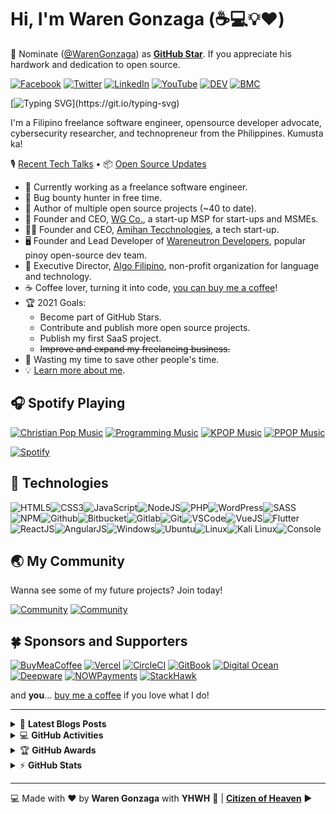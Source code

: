 # Hi, I'm Waren Gonzaga (:coffee::computer::bulb::heart:)

📢 Nominate ([@WarenGonzaga](https://warengonzaga.com)) as **[GitHub Star](https://stars.github.com/nominate)**. If you appreciate his hardwork and dedication to open source.

[![Facebook](https://img.shields.io/badge/Facebook-%231877F2.svg?&style=flat-square&logo=facebook&logoColor=white)](https://facebook.com/warengonzagaofficial) [![Twitter](https://img.shields.io/badge/Twitter-%231DA1F2.svg?&style=flat-square&logo=twitter&logoColor=white)](https://twitter.com/warengonzaga) [![LinkedIn](https://img.shields.io/badge/LinkedIn-%230077B5.svg?&style=flat-square&logo=linkedin&logoColor=white)](https://linkedin.com/in/warengonzagaofficial) [![YouTube](https://img.shields.io/badge/YouTube-%23FF0000.svg?&style=flat-square&logo=youtube&logoColor=white)](https://youtube.com/warengonzaga) [![DEV](https://img.shields.io/badge/DEV-%23000000.svg?&style=flat-square&logo=dev.to&logoColor=white)](https://dev.to/warengonzaga) [![BMC](https://img.shields.io/badge/BuyMeaCoffee-%23FFDD00.svg?&style=flat-square&logo=buy-me-a-coffee&logoColor=black)](https://bmc.xyz/warengonzaga)

[![Typing SVG](https://readme-typing-svg.herokuapp.com?font=comfortaa&color=016EEA&size=24&width=500&lines=Filipino+Software+Engineer;Open-Source+Developer+Advocate;Cybersecurity+Researcher;and+Technopreneur!;Nice+to+meet+you...)](https://git.io/typing-svg)

I'm a Filipino freelance software engineer, opensource developer advocate, cybersecurity researcher, and technopreneur from the Philippines. Kumusta ka!

🎙 [Recent Tech Talks](https://work.warengonzaga.com/warengonzaga/collections/1284) • 📦 [Open Source Updates](https://work.warengonzaga.com/warengonzaga/collections/1194)

- 💪 Currently working as a freelance software engineer.
- 🔏 Bug bounty hunter in free time.
- 💝 Author of multiple open source projects (~40 to date).
- 💼 Founder and CEO, [WG Co.](https://github.com/wgcompanyhq), a start-up MSP for start-ups and MSMEs.
- 👨‍🔬 Founder and CEO, [Amihan Tecchnologies](https://github.com/amihantech), a tech start-up.
- 🖥️ Founder and Lead Developer of [Wareneutron Developers](https://github.com/wareneutron), popular pinoy open-source dev team.
- 💞 Executive Director, [Algo Filipino](https://github.com/algofilipino), non-profit organization for language and technology.
- ☕ Coffee lover, turning it into code, [you can buy me a coffee](https://buymeacoff.ee/warengonzaga)!
- 🏆 2021 Goals:
  - Become part of GitHub Stars.
  - Contribute and publish more open source projects.
  - Publish my first SaaS project.
  - ~~Improve and expand my freelancing business.~~
- 🎯 Wasting my time to save other people's time.
- 💡 [Learn more about me](https://bio.link/warengonzaga).

## 🎧 Spotify Playing

[![Christian Pop Music](https://img.shields.io/badge/Christian%20Pop%20Music-%231DB954.svg?&style=flat-square&logo=spotify&logoColor=white)](https://open.spotify.com/playlist/0eufhXK7WPSiiwPcaz3Jq7?si=839465c918394657) [![Programming Music](https://img.shields.io/badge/Programming%20Music-%231DB954.svg?&style=flat-square&logo=spotify&logoColor=white)](https://open.spotify.com/playlist/1FWq5Cu05LmtSHgFEXRnZO?si=FozGJF9nRXq2wTv_JpN2wQ) [![KPOP Music](https://img.shields.io/badge/KPOP%20Music-%231DB954.svg?&style=flat-square&logo=spotify&logoColor=white)](https://open.spotify.com/playlist/2DFExFNWYOwQMZy6wUeCxX?si=s1Ndgj8hTg-r8zLlvRgv1Q) [![PPOP Music](https://img.shields.io/badge/PPOP%20Music-%231DB954.svg?&style=flat-square&logo=spotify&logoColor=white)](https://open.spotify.com/playlist/58bZKfJFpUl2CwWET1QJ3X?si=259YV8_VRS-IKHsFZMmPTQ)

[![Spotify](https://readme-spotify.warengonzaga.com/api/spotify)](https://open.spotify.com/user/vmt7lpqdatuelp2chw7ur2p2l)

## 🔧 Technologies

![HTML5](https://img.icons8.com/color/30/html-5.png)![CSS3](https://img.icons8.com/color/30/css3.png)![JavaScript](https://img.icons8.com/color/30/javascript.png)![NodeJS](https://img.icons8.com/color/30/nodejs.png)![PHP](https://img.icons8.com/color/30/php.png)![WordPress](https://img.icons8.com/color/30/wordpress.png)![SASS](https://img.icons8.com/color/30/sass.png)![NPM](https://img.icons8.com/color/30/npm.png)![Github](https://img.icons8.com/material-outlined/30/github.png)![Bitbucket](https://img.icons8.com/color/30/bitbucket.png)![Gitlab](https://img.icons8.com/color/30/gitlab.png)![Git](https://img.icons8.com/color/30/git.png)![VSCode](https://img.icons8.com/color/30/visual-studio-code-2019.png)![VueJS](https://img.icons8.com/color/30/vue-js.png)![Flutter](https://img.icons8.com/color/30/flutter.png)![ReactJS](https://img.icons8.com/color/30/react-native.png)![AngularJS](https://img.icons8.com/color/30/angularjs.png)![Windows](https://img.icons8.com/color/30/windows-10.png)![Ubuntu](https://img.icons8.com/color/30/ubuntu--v1.png)![Linux](https://img.icons8.com/color/30/linux.png)![Kali Linux](https://img.icons8.com/color/30/kali-linux.png)![Console](https://img.icons8.com/color/30/console.png)

## 🌏 My Community

Wanna see some of my future projects? Join today!

[![Community](https://discordapp.com/api/guilds/659684980137656340/widget.png?style=banner2)](https://wrngnz.ga/discord) [![Community](https://discordapp.com/api/guilds/694612151444439081/widget.png?style=banner2)](https://wareneutron.com/discord)

## 🍀 Sponsors and Supporters

[![BuyMeaCoffee](https://img.shields.io/badge/Buymeacoffee-%23FFDD00.svg?&style=for-the-badge&logo=buy-me-a-coffee&logoColor=black)](https://buymeacoff.ee/warengonzaga) [![Vercel](https://img.shields.io/badge/Vercel-%23000.svg?&style=for-the-badge&logo=vercel&logoColor=white)](https://vercel.com) [![CircleCI](https://img.shields.io/badge/CircleCI-%23000.svg?&style=for-the-badge&logo=CircleCI&logoColor=white)](https://vercel.com) [![GitBook](https://img.shields.io/badge/GitBook-%233884FF.svg?&style=for-the-badge&logo=gitbook&logoColor=white)](https://gitbook.io) [![Digital Ocean](https://img.shields.io/badge/Digital%20Ocean-%230080ff.svg?&style=for-the-badge&logo=digitalocean&logoColor=white)](https://digitalocean.com) [![Deepware](https://img.shields.io/badge/deepware-%23cb2653.svg?&style=for-the-badge&logoColor=white)](https://deepware.ai/) [![NOWPayments](https://img.shields.io/badge/NOWPayments-%2364ACFF.svg?&style=for-the-badge&logoColor=white)](https://nowpayments.io) [![StackHawk](https://img.shields.io/badge/Stackhawk-%2300CBC6.svg?&style=for-the-badge&logoColor=white)](https://stackhawk.com)

and **you**... [buy me a coffee](https://bmc.xyz/warengonzaga) if you love what I do!

---

<!-- markdownlint-disable MD033 -->

<details>
    <summary>&#128240 <b>Latest Blogs Posts</b></summary><br/>

<!-- BLOG-POST-LIST:START -->
- [My Experience as Maintainer for Hacktoberfest 2021](https://dev.to/warengonzaga/my-experience-as-maintainer-for-hacktoberfest-2021-4opm)
- [7 Helpful GitHub Repositories for Developers](https://dev.to/warengonzaga/7-helpful-github-repositories-for-developers-2kkm)
- [GitHub Codespaces](https://dev.to/warengonzaga/github-codespaces-1i8k)
- [Animate.css v4 Update!](https://dev.to/warengonzaga/animate-css-v4-update-18m8)
- [An open-source curl-based command line tracker for coronavirus or covid-19 with historical chart.](https://dev.to/warengonzaga/an-open-source-curl-based-command-line-tracker-for-coronavirus-or-covid-19-with-historical-chart-3op9)
<!-- BLOG-POST-LIST:END -->

</details>

<details>
    <summary>&#128187 <b>GitHub Activities</b></summary><br/>

<!--START_SECTION:activity-->
1. 🗣 Commented on [#32](https://github.com/WarenGonzaga/gathertown.js/issues/32) in [WarenGonzaga/gathertown.js](https://github.com/WarenGonzaga/gathertown.js)
2. 🗣 Commented on [#35](https://github.com/WarenGonzaga/gathertown.js/issues/35) in [WarenGonzaga/gathertown.js](https://github.com/WarenGonzaga/gathertown.js)
3. ❗️ Opened issue [#35](https://github.com/WarenGonzaga/gathertown.js/issues/35) in [WarenGonzaga/gathertown.js](https://github.com/WarenGonzaga/gathertown.js)
4. 🗣 Commented on [#32](https://github.com/WarenGonzaga/gathertown.js/issues/32) in [WarenGonzaga/gathertown.js](https://github.com/WarenGonzaga/gathertown.js)
5. 🗣 Commented on [#32](https://github.com/WarenGonzaga/gathertown.js/issues/32) in [WarenGonzaga/gathertown.js](https://github.com/WarenGonzaga/gathertown.js)
<!--END_SECTION:activity-->

</details>

<details>
    <summary>&#127942 <b>GitHub Awards</b></summary><br/>

![Github Trophy](https://github-profile-trophy.vercel.app/?username=warengonzaga)

</details>

<details>
    <summary>&#9889 <b>GitHub Stats</b></summary><br/>

[![Waren Gonzaga Github Stats](https://readme-stats.warengonzaga.com/api?username=warengonzaga&show_icons=true&count_private=true)](https://github.com/warengonzaga/github-readme-stats) [![Top Language](https://readme-stats.warengonzaga.com/api/top-langs?username=warengonzaga&layout=compact)](https://github.com/warengonzaga/github-readme-stats)

</details>

<!-- markdownlint-enable MD033 -->

---

:computer: Made with :heart: by **Waren Gonzaga** with **YHWH** :pray: | **[Citizen of Heaven](https://youtu.be/GwirdlbkUD8?t=150)** ▶️

[personal website]: https://warengonzaga.com
[business website]: https://wgcompanyhq.com
[biolink]: https://bio.link/warengonzaga
[facebook]: https://facebook.com/warengonzagaofficial
[twitter]: https://twitter.com/warengonzaga
[instagram]: https://instagram.com/warengonzagaofficial
[youtube]: https://youtube.com/warengonzaga
